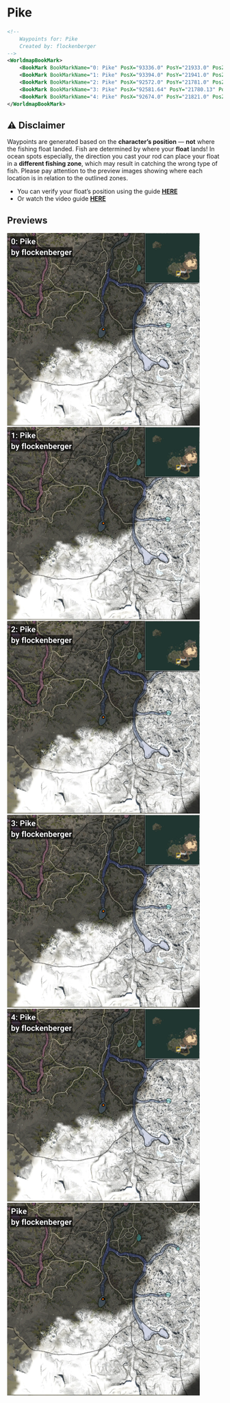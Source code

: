 # Pike
```xml
<!--
    Waypoints for: Pike
    Created by: flockenberger
-->
<WorldmapBookMark>
    <BookMark BookMarkName="0: Pike" PosX="93336.0" PosY="21933.0" PosZ="-517090.0" />
    <BookMark BookMarkName="1: Pike" PosX="93394.0" PosY="21941.0" PosZ="-517112.0" />
    <BookMark BookMarkName="2: Pike" PosX="92572.0" PosY="21781.0" PosZ="-517147.0" />
    <BookMark BookMarkName="3: Pike" PosX="92581.64" PosY="21780.13" PosZ="-517175.0" />
    <BookMark BookMarkName="4: Pike" PosX="92674.0" PosY="21821.0" PosZ="-517144.0" />
</WorldmapBookMark>
```

## ⚠️ Disclaimer
Waypoints are generated based on the __**character’s position**__ — __not__ where the fishing float landed.
Fish are determined by where your **float** lands!
In ocean spots especially, the direction you cast your rod can place your float in a **different fishing zone**, which may result in catching the wrong type of fish.
Please pay attention to the preview images showing where each location is in relation to the outlined zones.

- You can verify your float’s position using the guide [**HERE**](https://flockenberger.github.io/bdo-fish-position/)
- Or watch the video guide [**HERE**](https://youtu.be/t-VXcRoNojk)

## Previews
<img src="./Pike_0_Preview.webp" width="450"/> <img src="./Pike_1_Preview.webp" width="450"/> <img src="./Pike_2_Preview.webp" width="450"/> <img src="./Pike_3_Preview.webp" width="450"/> <img src="./Pike_4_Preview.webp" width="450"/> <img src="./Pike_Preview.webp" width="450"/> 